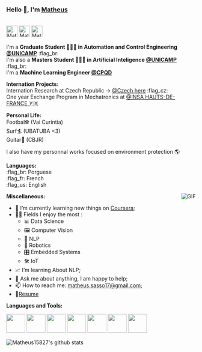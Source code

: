 <!--[![Actions Status](https://github.com/guilyx/guilyx/workflows/wakatime-stats/badge.svg)](https://github.com/guilyx/guilyx/actions)
[![Actions Status](https://github.com/guilyx/guilyx/workflows/update-gh-activity/badge.svg)](https://github.com/guilyx/guilyx/actions)
![](https://visitor-badge.glitch.me/badge?page_id=guilyx.guilyx)-->

### Hello 👋, I'm [Matheus](https://Matheus158257.github.io) 

<br/>
<a href="https://www.linkedin.com/in/matheus-sasso">
  <img align="left" alt="Matheus158257's LinkdeIN" width="30px" src="https://image.flaticon.com/icons/svg/2111/2111465.svg" />
</a>
<a href="https://www.facebook.com/matheus.sasso.79/">
  <img align="left" alt="Matheus158257's Facebook" width="30px" src="https://image.flaticon.com/icons/svg/2111/2111342.svg" />
</a>
<a href="https://www.instagram.com/math_sasso/">
  <img align="left" alt="Matheus158257's Instagram" width="30px" src="https://image.flaticon.com/icons/svg/2111/2111421.svg" />
</a>
 <br /> <br />

I'm a **Graduate Student 👨🏽‍💼 in Automation and Control Engineering [@UNICAMP](https://www.unicamp.br/unicamp/)** :flag_br: <br />
I'm also a **Masters Student 👨🏽‍💼 in Artificial Inteligence [@UNICAMP](https://www.unicamp.br/unicamp/)** :flag_br: <br />
I'm a **Machine Learning Engineer [@CPQD](https://www.cpqd.com.br/)**  <br />

**Internation Projects:**<br/>
Internation Research at Czech Republic -> [@Czech here](https://incbacnews.wordpress.com/2017/01/20/unigou-2017-final-posters/#jp-carousel-2002) :flag_cz: <br />
One year Exchange Program in Mechatronics at [@INSA HAUTS-DE-FRANCE ](https://www.insa-hautsdefrance.fr/) :fr: <br />

**Personal Life:**<br/>
Footbal⚽ (Vai Curintia)<br />
Surf🏄 (UBATUBA <3)<br />
Guitar🎸 (CBJR) <br />

I also have my personnal works focused on environment protection 🌎 <br />

**Languages:**<br/>
:flag_br: Porguese <br />
:flag_fr: French <br />
:flag_us: English <br />

  <img align="right" alt="GIF" src="https://media.giphy.com/media/LmNwrBhejkK9EFP504/giphy.gif" />
  
**Miscellaneous:**

- 📖 I’m currently learning new things on [Coursera](https://www.coursera.org);
- 🤹🏽 Fields I enjoy the most :
  - 📊 Data Science
  - 🖼 Computer Vision
  - 📜 NLP
  - 🤖 Robotics 
  - 🎛 Embedded Systems
  - 🛠 IoT
- 📈 I’m learning About NLP;
- 💬 Ask me about anything, I am happy to help;
- 📫 How to reach me: <matheus.sasso17@gmail.com>;
- 📝[Resume]()


<!--END_SECTION:waka-->

**Languages and Tools:**  <br/>

<code><img height="50" src="https://image.flaticon.com/icons/svg/2861/2861557.svg"></code>
<code><img height="50" src="https://image.flaticon.com/icons/svg/3190/3190604.svg"></code>
<code><img height="50" src="https://image.flaticon.com/icons/svg/2942/2942156.svg"></code>
<code><img height="50" src="https://cdn.icon-icons.com/icons2/1508/PNG/512/matlab_104289.png"></code>
<code><img height="50" src="https://image.flaticon.com/icons/svg/2721/2721297.svg"></code>
<code><img height="50" src="https://image.flaticon.com/icons/svg/752/752605.svg"></code>
<code><img height="50" src="https://image.flaticon.com/icons/svg/1680/1680899.svg"></code>



![Matheus15827's github stats](https://github-readme-stats.vercel.app/api?username=Matheus15827&show_icons=true&hide_border=true)


<!--<p align="center">
<a href="https://www.buymeacoffee.com/dq01aOE" target="_blank"><img src="https://cdn.buymeacoffee.com/buttons/default-red.png" alt="Buy Me A Coffee" height="40" width="170" ></a>
</p>-->
